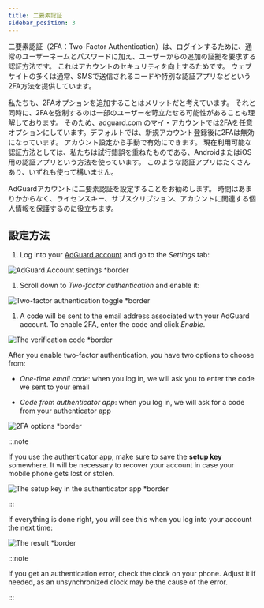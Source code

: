 ```yaml
---
title: 二要素認証
sidebar_position: 3
---
```


二要素認証（2FA：Two-Factor Authentication）は、ログインするために、通常のユーザーネームとパスワードに加え、ユーザーからの追加の証拠を要求する認証方法です。 これはアカウントのセキュリティを向上するためです。 ウェブサイトの多くは通常、SMSで送信されるコードや特別な認証アプリなどという2FA方法を提供しています。

私たちも、2FAオプションを追加することはメリットだと考えています。 それと同時に、2FAを強制するのは一部のユーザーを苛立たせる可能性があることも理解しております。 そのため、adguard.com のマイ・アカウントでは2FAを任意オプションにしています。デフォルトでは、新規アカウント登録後に2FAは無効になっています。 アカウント設定から手動で有効にできます。 現在利用可能な認証方法としては、私たちは試行錯誤を重ねたものである、AndroidまたはiOS用の認証アプリという方法を使っています。 このような認証アプリはたくさんあり、いずれも使って構いません。

AdGuardアカウントに二要素認証を設定することをお勧めします。 時間はあまりかからなく、ライセンスキー、サブスクリプション、アカウントに関連する個人情報を保護するのに役立ちます。

## 設定方法

1. Log into your [AdGuard account](https://auth.adguardaccount.com/login.html) and go to the *Settings* tab:

 ![AdGuard Account settings *border](https://cdn.adtidy.org/content/kb/ad_blocker/general/2fa_1.png)

1. Scroll down to *Two-factor authentication* and enable it:

 ![Two-factor authentication toggle *border](https://cdn.adtidy.org/content/kb/ad_blocker/general/2fa_2.png)

1. A code will be sent to the email address associated with your AdGuard account. To enable 2FA, enter the code and click *Enable*.

 ![The verification code *border](https://cdn.adtidy.org/content/kb/ad_blocker/general/2fa_3.png?)

After you enable two-factor authentication, you have two options to choose from:

- *One-time email code*: when you log in, we will ask you to enter the code we sent to your email

- *Code from authenticator app*: when you log in, we will ask for a code from your authenticator app

![2FA options *border](https://cdn.adtidy.org/content/kb/ad_blocker/general/2fa_4.png)

:::note

If you use the authenticator app, make sure to save the **setup key** somewhere. It will be necessary to recover your account in case your mobile phone gets lost or stolen.

![The setup key in the authenticator app *border](https://cdn.adtidy.org/content/kb/ad_blocker/general/setup_key.png)

:::

If everything is done right, you will see this when you log into your account the next time:

![The result *border](https://cdn.adtidy.org/content/kb/ad_blocker/general/2fa_5.png)

:::note

If you get an authentication error, check the clock on your phone. Adjust it if needed, as an unsynchronized clock may be the cause of the error.

:::
